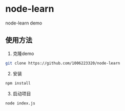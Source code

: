 # node-learn
node-learn demo
## 使用方法
1. 克隆demo
```bash
git clone https://github.com/1006223320/node-learn
```
2. 安装
```bash
npm install
```
3. 启动项目
```bash
node index.js
```

